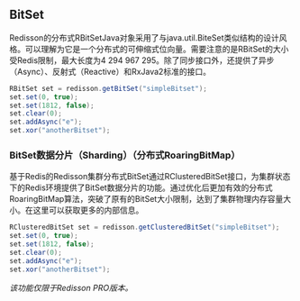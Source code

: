 ## BitSet

Redisson的分布式RBitSetJava对象采用了与java.util.BiteSet类似结构的设计风格。可以理解为它是一个分布式的可伸缩式位向量。需要注意的是RBitSet的大小受Redis限制，最大长度为4 294 967 295。除了同步接口外，还提供了异步（Async）、反射式（Reactive）和RxJava2标准的接口。

```java
RBitSet set = redisson.getBitSet("simpleBitset");
set.set(0, true);
set.set(1812, false);
set.clear(0);
set.addAsync("e");
set.xor("anotherBitset");
```

### BitSet数据分片（Sharding）（分布式RoaringBitMap）

基于Redis的Redisson集群分布式BitSet通过RClusteredBitSet接口，为集群状态下的Redis环境提供了BitSet数据分片的功能。通过优化后更加有效的分布式RoaringBitMap算法，突破了原有的BitSet大小限制，达到了集群物理内存容量大小。在这里可以获取更多的内部信息。

```java
RClusteredBitSet set = redisson.getClusteredBitSet("simpleBitset");
set.set(0, true);
set.set(1812, false);
set.clear(0);
set.addAsync("e");
set.xor("anotherBitset");
```

_该功能仅限于Redisson PRO版本。_